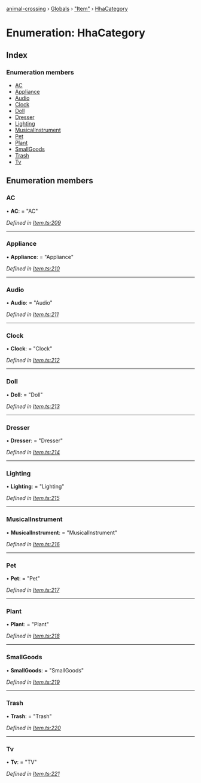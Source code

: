 [animal-crossing](../README.md) › [Globals](../globals.md) › ["Item"](../modules/_item_.md) › [HhaCategory](_item_.hhacategory.md)

# Enumeration: HhaCategory

## Index

### Enumeration members

* [AC](_item_.hhacategory.md#ac)
* [Appliance](_item_.hhacategory.md#appliance)
* [Audio](_item_.hhacategory.md#audio)
* [Clock](_item_.hhacategory.md#clock)
* [Doll](_item_.hhacategory.md#doll)
* [Dresser](_item_.hhacategory.md#dresser)
* [Lighting](_item_.hhacategory.md#lighting)
* [MusicalInstrument](_item_.hhacategory.md#musicalinstrument)
* [Pet](_item_.hhacategory.md#pet)
* [Plant](_item_.hhacategory.md#plant)
* [SmallGoods](_item_.hhacategory.md#smallgoods)
* [Trash](_item_.hhacategory.md#trash)
* [Tv](_item_.hhacategory.md#tv)

## Enumeration members

###  AC

• **AC**: = "AC"

*Defined in [Item.ts:209](https://github.com/Norviah/animal-crossing/blob/0da76a6/module/types/Item.ts#L209)*

___

###  Appliance

• **Appliance**: = "Appliance"

*Defined in [Item.ts:210](https://github.com/Norviah/animal-crossing/blob/0da76a6/module/types/Item.ts#L210)*

___

###  Audio

• **Audio**: = "Audio"

*Defined in [Item.ts:211](https://github.com/Norviah/animal-crossing/blob/0da76a6/module/types/Item.ts#L211)*

___

###  Clock

• **Clock**: = "Clock"

*Defined in [Item.ts:212](https://github.com/Norviah/animal-crossing/blob/0da76a6/module/types/Item.ts#L212)*

___

###  Doll

• **Doll**: = "Doll"

*Defined in [Item.ts:213](https://github.com/Norviah/animal-crossing/blob/0da76a6/module/types/Item.ts#L213)*

___

###  Dresser

• **Dresser**: = "Dresser"

*Defined in [Item.ts:214](https://github.com/Norviah/animal-crossing/blob/0da76a6/module/types/Item.ts#L214)*

___

###  Lighting

• **Lighting**: = "Lighting"

*Defined in [Item.ts:215](https://github.com/Norviah/animal-crossing/blob/0da76a6/module/types/Item.ts#L215)*

___

###  MusicalInstrument

• **MusicalInstrument**: = "MusicalInstrument"

*Defined in [Item.ts:216](https://github.com/Norviah/animal-crossing/blob/0da76a6/module/types/Item.ts#L216)*

___

###  Pet

• **Pet**: = "Pet"

*Defined in [Item.ts:217](https://github.com/Norviah/animal-crossing/blob/0da76a6/module/types/Item.ts#L217)*

___

###  Plant

• **Plant**: = "Plant"

*Defined in [Item.ts:218](https://github.com/Norviah/animal-crossing/blob/0da76a6/module/types/Item.ts#L218)*

___

###  SmallGoods

• **SmallGoods**: = "SmallGoods"

*Defined in [Item.ts:219](https://github.com/Norviah/animal-crossing/blob/0da76a6/module/types/Item.ts#L219)*

___

###  Trash

• **Trash**: = "Trash"

*Defined in [Item.ts:220](https://github.com/Norviah/animal-crossing/blob/0da76a6/module/types/Item.ts#L220)*

___

###  Tv

• **Tv**: = "TV"

*Defined in [Item.ts:221](https://github.com/Norviah/animal-crossing/blob/0da76a6/module/types/Item.ts#L221)*
